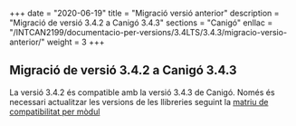 +++
date        = "2020-06-19"
title       = "Migració versió anterior"
description = "Migració de versió 3.4.2 a Canigó 3.4.3"
sections    = "Canigó"
enllac		= "/INTCAN2199/documentacio-per-versions/3.4LTS/3.4.3/migracio-versio-anterior/"
weight		= 3
+++

## Migració de versió 3.4.2 a Canigó 3.4.3

La versió 3.4.2 és compatible amb la versió 3.4.3 de Canigó. Només és necessari actualitzar les versions de les llibreries seguint la [matriu de compatibilitat per mòdul](/INTCAN2199/documentacio-per-versions/3.4LTS/3.4.3/moduls/compatibilitat-per-modul/)